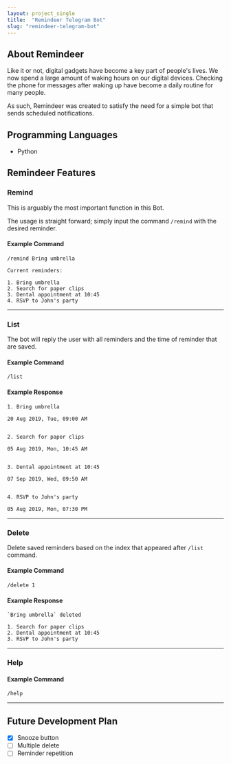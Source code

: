 ```yaml
---
layout: project_single
title:  "Remindeer Telegram Bot"
slug: "remindeer-telegram-bot"
---
```


## About Remindeer
Like it or not, digital gadgets have become a key part of people's lives. We now spend a large amount of waking hours on our digital devices. Checking the phone for messages after waking up have become a daily routine for many people.  

As such, Remindeer was created to satisfy the need for a simple bot that sends scheduled notifications.

## Programming Languages

- Python

## Remindeer Features

### Remind

This is arguably the most important function in this Bot.  

The usage is straight forward; simply input the command `/remind` with the desired reminder.

#### Example Command

```text
/remind Bring umbrella
```

```text
Current reminders:

1. Bring umbrella
2. Search for paper clips
3. Dental appointment at 10:45
4. RSVP to John's party
```

___

### List

The bot will reply the user with all reminders and the time of reminder that are saved.

#### Example Command

```text
/list
```

#### Example Response

```text
1. Bring umbrella

20 Aug 2019, Tue, 09:00 AM


2. Search for paper clips

05 Aug 2019, Mon, 10:45 AM


3. Dental appointment at 10:45

07 Sep 2019, Wed, 09:50 AM


4. RSVP to John's party

05 Aug 2019, Mon, 07:30 PM
```

___

### Delete

Delete saved reminders based on the index that appeared after `/list` command.

#### Example Command

```text
/delete 1
```

#### Example Response

```text
`Bring umbrella` deleted
```

```text
1. Search for paper clips
2. Dental appointment at 10:45
3. RSVP to John's party
```

___


### Help

#### Example Command

```text
/help
```

___

## Future Development Plan
- [x] Snooze button
- [ ] Multiple delete
- [ ] Reminder repetition
